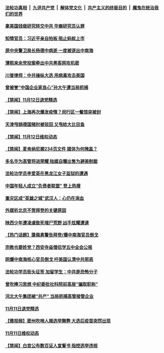 

####  [法轮功真相](../../../../basic/blob/master/README.md?t=11131202) &nbsp;|&nbsp; [九评共产党](../../../../9ping.md/blob/master/README.md?t=11131202) &nbsp;|&nbsp; [解体党文化](../../../../jtdwh.md/blob/master/README.md?t=11131202)  &nbsp;|&nbsp; [共产主义的终极目的](../../../../gczydzjmd.md/blob/master/README.md?t=11131202) &nbsp;|&nbsp; [魔鬼在统治我们的世界](../../../../mgztzwmdsj.md/blob/master/README.md?t=11131202) 

#### [拿美国钱做研究转交中共 华裔研究员认罪](../pages/prog204/a102985746.md?t=11131202) 

#### [知情官员：习近平亲自拍板 阻止蚂蚁上市](../pages/prog204/a102985740.md?t=11131202) 

#### [原中央警卫局长杨德中病逝 一度被逐出中南海](../pages/prog204/a102985703.md?t=11131202) 

#### [薄熙来余党投案牵出中共黑客网攻机密](../pages/prog204/a102985689.md?t=11131202) 

#### [川普律师：中共操纵大选 用病毒攻击美国](../pages/prog204/a102985654.md?t=11131202) 


#### [曾被誉“中国企业家良心”孙大午遭当局抓捕](../pages/prog204/a102985576.md?t=11131202) 

#### [【禁闻】11月12日退党精选](../pages/prog204/a102985552.md?t=11131202) 

#### [【禁闻】上海再次爆发疫情？闵行区一餐馆突被封](../pages/prog204/a102985560.md?t=11131202) 

#### [天津甩锅德国猪肘被驳回 又甩给大比目鱼](../pages/prog204/a102985479.md?t=11131202) 

#### [【禁闻】11月12日维权动态](../pages/prog204/a102985534.md?t=11131202) 

#### [【禁闻】麦肯纳尼握234页文件 媒体为何掩盖？](../pages/prog204/a102985501.md?t=11131202) 

#### [多名华为高管将进荣耀 陆媒自曝出售为避美制裁](../pages/prog204/a102985391.md?t=11131202) 

#### [法轮功学员李爱英在黑龙江女子监狱的遭遇](../pages/prog204/a102985331.md?t=11131202) 

#### [中国年轻人成立“负债者联盟” 登上热搜](../pages/prog204/a102985221.md?t=11131202) 

#### [重灾区成“英雄之城”武汉人：心仍在淌血](../pages/prog204/a102985217.md?t=11131202) 

#### [外媒析北京不贺拜登的关键原因](../pages/prog204/a102985206.md?t=11131202) 

#### [陕西少年遭凌虐致死埋尸荒野 凶手炫耀遭逮](../pages/prog204/a102985192.md?t=11131202) 

#### [【热门话题】蓬佩奥警告拜登/爆中南海官员倒戈](../pages/prog204/a102985050.md?t=11131202) 

#### [宗教也要姓党？西安寺庙僧侣学五中全会公报](../pages/prog204/a102985188.md?t=11131202) 

#### [网爆中南海核心官员倒戈 吁美国认清中共邪恶](../pages/prog204/a102985166.md?t=11131202) 

#### [法轮功学员街头征签 加留学生：中共是恐怖分子](../pages/prog204/a102985089.md?t=11131202) 

#### [曾吹捧习思想 中纪委批社科院前高层“骗取职称”](../pages/prog204/a102984899.md?t=11131202) 

#### [河北大午集团被“共产” 当局抓捕高管接管企业](../pages/prog204/a102984809.md?t=11131202) 


#### [11月11日退党精选](../pages/prog204/a102984707.md?t=11131202) 

#### [【微视频】密州吹哨人揭选举舞弊 大选后疫苗突然出现](../pages/prog204/a102984697.md?t=11131202) 

#### [11月11日维权动态](../pages/prog204/a102984699.md?t=11131202) 

#### [【禁闻】白宫公布数百证人宣誓书 指控选举违规](../pages/prog204/a102984695.md?t=11131202) 


